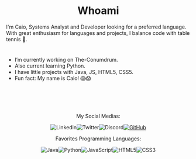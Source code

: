 <h1 align="center">Whoami</h1>

I'm Caio, Systems Analyst and Developer looking for a preferred language. With great enthusiasm for languages ​​and projects, I balance code with table tennis 🏓.

<h1></h1>

* I’m currently working on The-Conumdrum.
* Also current learning Python.
* I have little projects with Java, JS, HTML5, CSS5.
* Fun fact: My name is Caio! 😱😱

<h1></h1>

<div align="center">

<br><br>

My Social Medias:
  
![Linkedin](https://img.shields.io/badge/-LinkedIn-blue?style=flat-square&logo=Linkedin&logoColor=white&link=https://www.linkedin.com/in/caio-aguiar-951393286/)![Twitter](https://img.shields.io/twitter/follow/oiaC_?style=social)![Discord](https://img.shields.io/badge/discord-blue?logo=discord&logoColor=white)[![GitHub](https://img.shields.io/badge/-@caioeax-24292e?style=flat&logo=Github&logoColor=white)](https://github.com/caioeax)

Favorites Programming Languages:

![Java](https://img.shields.io/badge/java-%23ED8B00.svg?style=for-the-badge&logo=openjdk&logoColor=white)![Python](https://img.shields.io/badge/python-3670A0?style=for-the-badge&logo=python&logoColor=ffdd54)![JavaScript](https://img.shields.io/badge/JavaScript-F7DF1E?style=for-the-badge&logo=javascript&logoColor=black)![HTML5](https://img.shields.io/badge/HTML5-E34F26?style=for-the-badge&logo=html5&logoColor=white)![CSS3](https://img.shields.io/badge/CSS3-1572B6?style=for-the-badge&logo=css3&logoColor=white)
</div>

<h1></h1>
